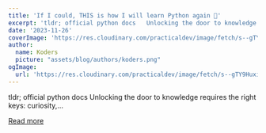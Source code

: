 ```yaml
---
title: 'If I could, THIS is how I will learn Python again 🐍'
excerpt: 'tldr; official python docs   Unlocking the door to knowledge requires the right keys: curiosity,...'
date: '2023-11-26'
coverImage: 'https://res.cloudinary.com/practicaldev/image/fetch/s--gTY9Huxi--/c_imagga_scale,f_auto,fl_progressive,h_420,q_auto,w_1000/https://dev-to-uploads.s3.amazonaws.com/uploads/articles/jejadul4cjl78v5z7uhf.jpg'
author:
  name: Koders
  picture: "assets/blog/authors/koders.png"
ogImage:
  url: 'https://res.cloudinary.com/practicaldev/image/fetch/s--gTY9Huxi--/c_imagga_scale,f_auto,fl_progressive,h_420,q_auto,w_1000/https://dev-to-uploads.s3.amazonaws.com/uploads/articles/jejadul4cjl78v5z7uhf.jpg'
---
```


tldr; official python docs   Unlocking the door to knowledge requires the right keys: curiosity,...

[Read more](https://dev.to/krishsharma0413/if-i-could-this-is-how-i-will-learn-python-again-1k67)
